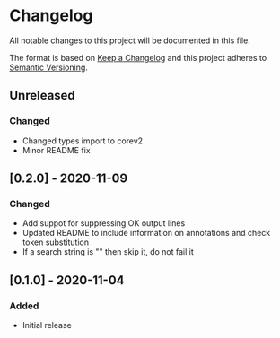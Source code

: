 # Changelog
All notable changes to this project will be documented in this file.

The format is based on [Keep a Changelog](http://keepachangelog.com/en/1.0.0/)
and this project adheres to [Semantic
Versioning](http://semver.org/spec/v2.0.0.html).

## Unreleased

### Changed
- Changed types import to corev2
- Minor README fix

## [0.2.0] - 2020-11-09

### Changed
- Add suppot for suppressing OK output lines
- Updated README to include information on annotations and check token substitution
- If a search string is "" then skip it, do not fail it

## [0.1.0] - 2020-11-04

### Added
- Initial release
